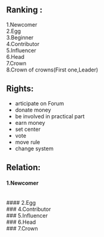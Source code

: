 ## Ranking :

1.Newcomer
<br />
2.Egg
<br />
3.Beginner
<br />
4.Contributor
<br />
5.Influencer
<br />
6.Head
<br />
7.Crown
<br />
8.Crown of crowns(First one,Leader)

## Rights:
- articipate on Forum
- donate money
- be involved in practical part
- earn money
- set center
- vote
- move rule
- change system


## Relation:
#### 1.Newcomer

<br />
#### 2.Egg

<br />
### 4.Contributor
<br />
### 5.Influencer
<br />
### 6.Head
<br />
### 7.Crown
<br />
